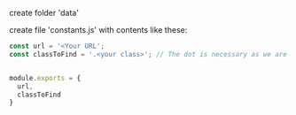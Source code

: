 create folder 'data'

create file 'constants.js'
with contents like these:
```javascript
const url = '<Your URL';
const classToFind = '.<your class>'; // The dot is necessary as we are looking for class


module.exports = {
  url,
  classToFind
}
```

